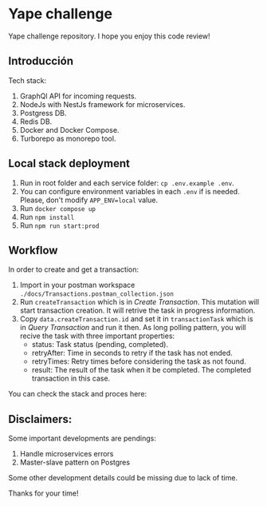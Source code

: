 # Yape challenge

Yape challenge repository. I hope you enjoy this code review!

## Introducción

Tech stack:

1. GraphQl API for incoming requests.
2. NodeJs with NestJs framework for microservices.
3. Postgress DB.
4. Redis DB.
5. Docker and Docker Compose.
6. Turborepo as monorepo tool.

## Local stack deployment

1. Run in root folder and each service folder: `cp .env.example .env`.
2. You can configure environment variables in each `.env` if is needed. Please, don't modify `APP_ENV=local` value.
3. Run `docker compose up`
4. Run `npm install`
5. Run `npm run start:prod`

## Workflow

In order to create and get a transaction:

1. Import in your postman workspace `./docs/Transactions.postman_collection.json`
2. Run `createTransaction` which is in *Create Transaction*. This mutation will start transaction creation. It will retrive the task in progress information.
3. Copy `data.createTransaction.id` and set it in `transactionTask` which is in *Query Transaction* and run it then. As long polling pattern, you will recive the task with three important properties:
   - status: Task status (pending, completed).
   - retryAfter: Time in seconds to retry if the task has not ended.
   - retryTimes: Retry times before considering the task as not found.
   - result: The result of the task when it be completed. The completed transaction in this case.

You can check the stack and proces here:


## Disclaimers:

Some important developments are pendings:

1. Handle microservices errors
2. Master-slave pattern on Postgres

Some other development details could be missing due to lack of time.


Thanks for your time!